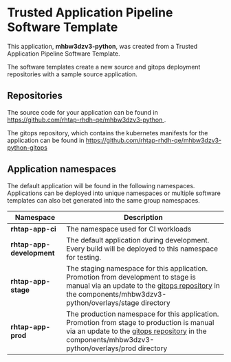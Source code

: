 # Trusted Application Pipeline Software Template

This application, **mhbw3dzv3-python**, was created from a Trusted Application Pipeline Software Template.

The software templates create a new source and gitops deployment repositories with a sample source application. 

## Repositories

The source code for your application can be found in [https://github.com/rhtap-rhdh-qe/mhbw3dzv3-python ](https://github.com/rhtap-rhdh-qe/mhbw3dzv3-python ).
 
The gitops repository, which contains the kubernetes manifests for the application can be found in 
[https://github.com/rhtap-rhdh-qe/mhbw3dzv3-python-gitops ](https://github.com/rhtap-rhdh-qe/mhbw3dzv3-python-gitops ) 

## Application namespaces 

The default application will be found in the following namespaces. Applications can be deployed into unique namespaces or multiple software templates can also bet generated into the same group namespaces.  

|  Namespace   |  Description   |  
| -------- | -------- |
| **rhtap-app-ci** | The namespace used for CI workloads |
| **rhtap-app-development** | The default application during development. Every build will be deployed to this namespace for testing. |
| **rhtap-app-stage** | The staging namespace for this application. Promotion from development to stage is manual via an update to the [gitops repository](https://github.com/rhtap-rhdh-qe/mhbw3dzv3-python-gitops ) in the components/mhbw3dzv3-python/overlays/stage directory |
| **rhtap-app-prod** | The production namespace for this application. Promotion from stage to production is manual via an update to the [gitops repository](https://github.com/rhtap-rhdh-qe/mhbw3dzv3-python-gitops ) in the components/mhbw3dzv3-python/overlays/prod directory |